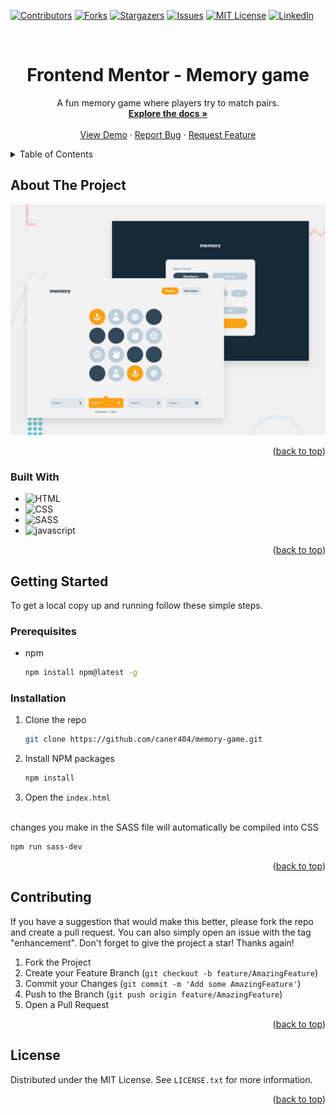 
<!-- Improved compatibility of back to top link: See: https://github.com/othneildrew/Best-README-Template/pull/73 -->
<a id="readme-top"></a>
<!--
*** Thanks for checking out the Best-README-Template. If you have a suggestion
*** that would make this better, please fork the repo and create a pull request
*** or simply open an issue with the tag "enhancement".
*** Don't forget to give the project a star!
*** Thanks again! Now go create something AMAZING! :D
-->



<!-- PROJECT SHIELDS -->
<!--
*** I'm using markdown "reference style" links for readability.
*** Reference links are enclosed in brackets [ ] instead of parentheses ( ).
*** See the bottom of this document for the declaration of the reference variables
*** for contributors-url, forks-url, etc. This is an optional, concise syntax you may use.
*** https://www.markdownguide.org/basic-syntax/#reference-style-links
-->
[![Contributors][contributors-shield]][contributors-url]
[![Forks][forks-shield]][forks-url]
[![Stargazers][stars-shield]][stars-url]
[![Issues][issues-shield]][issues-url]
[![MIT License][license-shield]][license-url]
[![LinkedIn][linkedin-shield]][linkedin-url]

<!-- PROJECT LOGO -->
<br />
<div align="center">
  
<h1 align="center">Frontend Mentor - Memory game</h1>

  <p align="center">
     A fun memory game where players try to match pairs.
    <br />
    <a href="https://github.com/caner404/memory-game"><strong>Explore the docs »</strong></a>
    <br />
    <br />
    <a href="https://caner404.github.io/memory-game/" target='_blank'>View Demo</a>
    ·
    <a href="https://github.com/caner404/memory-game/issues/new?labels=bug&template=bug-report---.md">Report Bug</a>
    ·
    <a href="https://github.com/caner404/memory-game/issues/new?labels=enhancement&template=feature-request---.md">Request Feature</a>
  </p>
</div>



<!-- TABLE OF CONTENTS -->
<details>
  <summary>Table of Contents</summary>
  <ol>
    <li>
      <a href="#about-the-project">About The Project</a>
      <ul>
        <li><a href="#built-with">Built With</a></li>
      </ul>
    </li>
    <li>
      <a href="#getting-started">Getting Started</a>
      <ul>
        <li><a href="#prerequisites">Prerequisites</a></li>
        <li><a href="#installation">Installation</a></li>
      </ul>
    </li>
    <li><a href="#usage">Usage</a></li>
    <li><a href="#roadmap">Roadmap</a></li>
    <li><a href="#contributing">Contributing</a></li>
    <li><a href="#license">License</a></li>
    <li><a href="#contact">Contact</a></li>
    <li><a href="#acknowledgments">Acknowledgments</a></li>
  </ol>
</details>



<!-- ABOUT THE PROJECT -->
## About The Project

![Design preview for the Memory game coding challenge](./preview.jpg)

<p align="right">(<a href="#readme-top">back to top</a>)</p>



### Built With

* ![HTML]
* ![CSS]
* ![SASS]
* ![javascript]

<p align="right">(<a href="#readme-top">back to top</a>)</p>



<!-- GETTING STARTED -->
## Getting Started

To get a local copy up and running follow these simple steps.

### Prerequisites

* npm
  ```sh
  npm install npm@latest -g
  ```

### Installation

1. Clone the repo
   ```sh
   git clone https://github.com/caner404/memory-game.git
   ```
2. Install NPM packages
   ```sh
   npm install
   ```
3. Open the ```index.html```

  <br>
  changes you make in the SASS file will automatically be compiled into CSS 
  
   ```sh
   npm run sass-dev
   ```
<p align="right">(<a href="#readme-top">back to top</a>)</p>

<!-- CONTRIBUTING -->
## Contributing

If you have a suggestion that would make this better, please fork the repo and create a pull request. You can also simply open an issue with the tag "enhancement".
Don't forget to give the project a star! Thanks again!

1. Fork the Project
2. Create your Feature Branch (`git checkout -b feature/AmazingFeature`)
3. Commit your Changes (`git commit -m 'Add some AmazingFeature'`)
4. Push to the Branch (`git push origin feature/AmazingFeature`)
5. Open a Pull Request

<p align="right">(<a href="#readme-top">back to top</a>)</p>

<!-- LICENSE -->
## License

Distributed under the MIT License. See `LICENSE.txt` for more information.

<p align="right">(<a href="#readme-top">back to top</a>)</p>


<!-- MARKDOWN LINKS & IMAGES -->
<!-- https://www.markdownguide.org/basic-syntax/#reference-style-links -->
[contributors-shield]: https://img.shields.io/github/contributors/caner404/memory-game.svg?style=for-the-badge
[contributors-url]: https://github.com/caner404/memory-game/graphs/contributors
[forks-shield]: https://img.shields.io/github/forks/caner404/memory-game.svg?style=for-the-badge
[forks-url]: https://github.com/caner404/memory-game/network/members
[stars-shield]: https://img.shields.io/github/stars/caner404/memory-game.svg?style=for-the-badge
[stars-url]: https://github.com/caner404/memory-game/stargazers
[issues-shield]: https://img.shields.io/github/issues/caner404/memory-game.svg?style=for-the-badge
[issues-url]: https://github.com/caner404/memory-game/issues
[license-shield]: https://img.shields.io/github/license/caner404/memory-game.svg?label=license&style=for-the-badge
[license-url]: https://github.com/caner404/memory-game/blob/main/LICENSE.txt
[linkedin-shield]: https://img.shields.io/badge/-LinkedIn-black.svg?style=for-the-badge&logo=linkedin&colorB=555
[linkedin-url]: https://linkedin.com/in/linkedin_username

[React.js]: https://img.shields.io/badge/React-20232A?style=for-the-badge&logo=react&logoColor=61DAFB
[React-url]: https://reactjs.org/
[javascript]: https://img.shields.io/badge/JavaScript-F7DF1E?style=for-the-badge&logo=javascript&logoColor=%23000
[HTML]: https://img.shields.io/badge/HTML5-E34F26?style=for-the-badge&logo=html5&logoColor=white
[CSS]: https://img.shields.io/badge/CSS3-1572B6?style=for-the-badge&logo=css3&logoColor=white
[SASS]: https://img.shields.io/badge/Sass-CC6699?style=for-the-badge&logo=sass&logoColor=white
[Vue.js]: https://img.shields.io/badge/Vue.js-35495E?style=for-the-badge&logo=vuedotjs&logoColor=4FC08D
[Vue-url]: https://vuejs.org/
